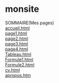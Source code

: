 # monsite

SOMMAIRE(Mes pages)  <br/>
<a href="acceuil.html">accueil.html</a></br>
<a href="page1.html" >page1.html</a></br>
<a href="page2.html">page2.html </a></br>
<a href="acceuil.html">page3.html </a></br>
<a href="page4.html">page4.html</a></br>
<a href="Tableau.html">Tableau.html</a></br>
<a href="Formule1.html">Formule1.html</a></br>
<a href="Formule2.html">Formule2.html</a></br>
<a href="cv.html">cv.html</a></br>
<a href ="apropos.html">apropos.htm</a></br>
